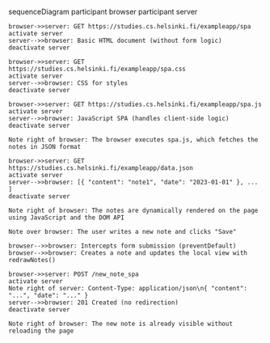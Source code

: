 sequenceDiagram
    participant browser
    participant server

    browser->>server: GET https://studies.cs.helsinki.fi/exampleapp/spa
    activate server
    server-->>browser: Basic HTML document (without form logic)
    deactivate server

    browser->>server: GET https://studies.cs.helsinki.fi/exampleapp/spa.css
    activate server
    server-->>browser: CSS for styles
    deactivate server

    browser->>server: GET https://studies.cs.helsinki.fi/exampleapp/spa.js
    activate server
    server-->>browser: JavaScript SPA (handles client-side logic)
    deactivate server

    Note right of browser: The browser executes spa.js, which fetches the notes in JSON format

    browser->>server: GET https://studies.cs.helsinki.fi/exampleapp/data.json
    activate server
    server-->>browser: [{ "content": "note1", "date": "2023-01-01" }, ... ]
    deactivate server

    Note right of browser: The notes are dynamically rendered on the page using JavaScript and the DOM API

    Note over browser: The user writes a new note and clicks "Save"

    browser-->>browser: Intercepts form submission (preventDefault)
    browser-->>browser: Creates a note and updates the local view with redrawNotes()

    browser->>server: POST /new_note_spa
    activate server
    Note right of server: Content-Type: application/json\n{ "content": "...", "date": "..." }
    server-->>browser: 201 Created (no redirection)
    deactivate server

    Note right of browser: The new note is already visible without reloading the page
